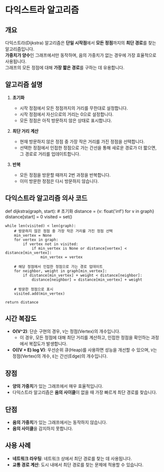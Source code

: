 # 다익스트라 알고리즘

## 개요

다익스트라(Dijkstra) 알고리즘은 **단일 시작점**에서 **모든 정점**까지의 **최단 경로**를 찾는 알고리즘입니다.  
**가중치가 양수**인 그래프에서만 동작하며, 음의 가중치가 없는 경우에 가장 효율적으로 사용됩니다.  
그래프의 모든 정점에 대해 **가장 짧은 경로**를 구하는 데 유용합니다.

## 알고리즘 설명

1. **초기화**

   - 시작 정점에서 모든 정점까지의 거리를 무한대로 설정합니다.
   - 시작 정점에서 자신으로의 거리는 0으로 설정합니다.
   - 모든 정점은 아직 방문하지 않은 상태로 표시합니다.

2. **최단 거리 계산**

   - 현재 방문하지 않은 정점 중 가장 작은 거리를 가진 정점을 선택합니다.
   - 선택한 정점에서 인접한 정점으로 가는 간선을 통해 새로운 경로가 더 짧으면, 그 경로로 거리를 업데이트합니다.

3. **반복**

   - 모든 정점을 방문할 때까지 2번 과정을 반복합니다.
   - 이미 방문한 정점은 다시 방문하지 않습니다.

## 다익스트라 알고리즘 의사 코드

def dijkstra(graph, start): # 초기화
distance = {v: float('inf') for v in graph}
distance[start] = 0
visited = set()

    while len(visited) < len(graph):
        # 방문하지 않은 정점 중 가장 작은 거리를 가진 정점 선택
        min_vertex = None
        for vertex in graph:
            if vertex not in visited:
                if min_vertex is None or distance[vertex] < distance[min_vertex]:
                    min_vertex = vertex

        # 해당 정점에서 인접한 정점으로 가는 경로 업데이트
        for neighbor, weight in graph[min_vertex]:
            if distance[min_vertex] + weight < distance[neighbor]:
                distance[neighbor] = distance[min_vertex] + weight

        # 방문한 정점으로 표시
        visited.add(min_vertex)

    return distance

## 시간 복잡도

- **O(V^2)**: 단순 구현의 경우, `V`는 정점(Vertex)의 개수입니다.
  - 이 경우, 모든 정점에 대해 최단 거리를 계산하고, 인접한 정점을 확인하는 과정에서 복잡도가 발생합니다.
- **O((V + E) log V)**: 우선순위 큐(Heap)를 사용하면 성능을 개선할 수 있으며, `V`는 정점(Vertex)의 개수, `E`는 간선(Edge)의 개수입니다.

## 장점

- **양의 가중치**가 있는 그래프에서 매우 효율적입니다.
- 다익스트라 알고리즘은 **음의 사이클**이 없을 때 가장 빠르게 최단 경로를 찾습니다.

## 단점

- **음의 가중치**가 있는 그래프에서는 동작하지 않습니다.
- **음의 사이클**을 감지하지 못합니다.

## 사용 사례

- **네트워크 라우팅**: 네트워크 상에서 최단 경로를 찾는 데 사용됩니다.
- **교통 경로 계산**: 도시 내에서 최단 경로를 찾는 문제에 적용할 수 있습니다.
